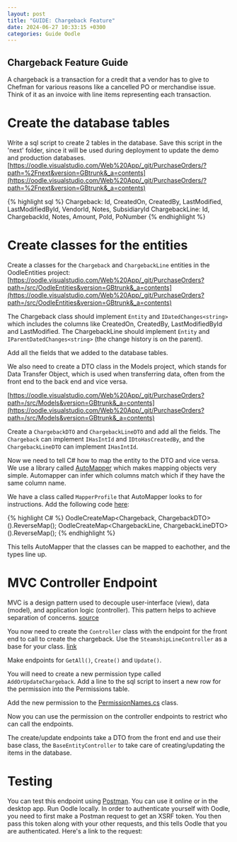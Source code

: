 ```yaml
---
layout: post
title: "GUIDE: Chargeback Feature"
date: 2024-06-27 10:33:15 +0300
categories: Guide Oodle
---
```


## Chargeback Feature Guide

A chargeback is a transaction for a credit that a vendor has to give to Chefman for various reasons like a cancelled PO or merchandise issue. Think of it as an invoice with line items representing each transaction.

# Create the database tables

Write a sql script to create 2 tables in the database. Save this script in the 'next' folder, since it will be used during deployment to update the demo and production databases.
[https://oodle.visualstudio.com/Web%20App/_git/PurchaseOrders/?path=%2Fnext&version=GBtrunk&_a=contents](https://oodle.visualstudio.com/Web%20App/_git/PurchaseOrders/?path=%2Fnext&version=GBtrunk&_a=contents)

{% highlight sql %}
Chargeback: Id, CreatedOn, CreatedBy, LastModified, LastModifiedById, VendorId, Notes, SubsidiaryId
ChargebackLine: Id, ChargebackId, Notes, Amount, PoId, PoNumber
{% endhighlight %}

# Create classes for the entities
Create a classes for the `Chargeback` and `ChargebackLine` entities in the OodleEntities project: [https://oodle.visualstudio.com/Web%20App/_git/PurchaseOrders?path=/src/OodleEntities&version=GBtrunk&_a=contents](https://oodle.visualstudio.com/Web%20App/_git/PurchaseOrders?path=/src/OodleEntities&version=GBtrunk&_a=contents)

The Chargeback class should implement `Entity` and `IDatedChanges<string>` which includes the columns like CreatedOn, CreatedBy, LastModifiedById and LastModified.
The ChargebackLine should implement `Entity` and `IParentDatedChanges<string>` (the change history is on the parent).

Add all the fields that we added to the database tables.

We also need to create a DTO class in the Models project, which stands for Data Transfer Object, which is used when transferring data, often from the front end to the back end and vice versa.

[https://oodle.visualstudio.com/Web%20App/_git/PurchaseOrders?path=/src/Models&version=GBtrunk&_a=contents](https://oodle.visualstudio.com/Web%20App/_git/PurchaseOrders?path=/src/Models&version=GBtrunk&_a=contents)

Create a `ChargebackDTO` and `ChargebackLineDTO` and add all the fields. The `Chargeback` can implement `IHasIntId` and `IDtoHasCreatedBy`, and the `ChargebackLineDTO` can implement `IHasIntId`.

Now we need to tell C# how to map the entity to the DTO and vice versa. We use a library called [AutoMapper](https://docs.automapper.org/en/stable/Getting-started.html) which makes mapping objects very simple. Automapper can infer which columns match which if they have the same column name.

We have a class called `MapperProfile` that AutoMapper looks to for instructions. Add the following code [here](https://oodle.visualstudio.com/Web%20App/_git/PurchaseOrders?path=/src/WebApp/MapperProfile.cs&version=GBtrunk&line=1725&lineEnd=1725&lineStartColumn=9&lineEndColumn=78&lineStyle=plain&_a=contents):

{% highlight C# %}
OodleCreateMap<Chargeback, ChargebackDTO>().ReverseMap();
OodleCreateMap<ChargebackLine, ChargebackLineDTO>().ReverseMap();
{% endhighlight %}

This tells AutoMapper that the classes can be mapped to eachother, and the types line up.

# MVC Controller Endpoint

MVC is a design pattern used to decouple user-interface (view), data (model), and application logic (controller). This pattern helps to achieve separation of concerns. [source](https://dotnet.microsoft.com/en-us/apps/aspnet/mvc#:~:text=Model%20View%20Controller%20(MVC),to%20achieve%20separation%20of%20concerns.)

You now need to create the `Controller` class with the endpoint for the front end to call to create the chargeback.
Use the `SteamshipLineController` as a base for your class. [link](https://oodle.visualstudio.com/Web%20App/_git/PurchaseOrders?path=/src/WebApp/Controllers/SteamshipLineController.cs&version=GBtrunk&_a=contents)

Make endpoints for `GetAll()`, `Create()` and `Update()`.

You will need to create a new permission type called `AddOrUpdateChargeback`. Add a line to the sql script to insert a new row for the permission into the Permissions table.

Add the new permission to the [PermissionNames.cs](https://oodle.visualstudio.com/Web%20App/_git/PurchaseOrders?path=/src/BaseModels/PermissionNames.cs&version=GBtrunk&_a=contents) class.

Now you can use the permission on the controller endpoints to restrict who can call the endpoints.

The create/update endpoints take a DTO from the front end and use their base class, the `BaseEntityController` to take care of creating/updating the items in the database.

# Testing

You can test this endpoint using [Postman](https://www.postman.com/). You can use it online or in the desktop app.
Run Oodle locally.
In order to authenticate yourself with Oodle, you need to first make a Postman request to get an XSRF token. You then pass this token along with your other requests, and this tells Oodle that you are authenticated.
Here's a link to the request: 